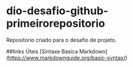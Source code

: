 # dio-desafio-github-primeirorepositorio
Repositorio criado para o desafio de projeto.

##links Úteis 
[Sintaxe Basica Markdown] (https://www.markdownguide.org/basic-syntax/)
